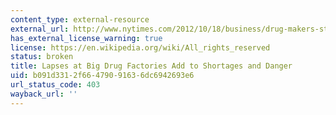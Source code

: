 ```yaml
---
content_type: external-resource
external_url: http://www.nytimes.com/2012/10/18/business/drug-makers-stalled-in-a-cycle-of-quality-lapses-and-shortages.html?pagewanted=all&_r=1&
has_external_license_warning: true
license: https://en.wikipedia.org/wiki/All_rights_reserved
status: broken
title: Lapses at Big Drug Factories Add to Shortages and Danger
uid: b091d331-2f66-4790-9163-6dc6942693e6
url_status_code: 403
wayback_url: ''
---
```

